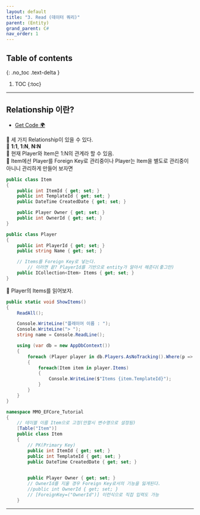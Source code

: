```yaml
---
layout: default
title: "3. Read (데이터 쿼리)"
parent: (Entity)
grand_parent: C#
nav_order: 1
---
```


## Table of contents
{: .no_toc .text-delta }

1. TOC
{:toc}

---

## Relationship 이란?

* [Get Code 🌍](https://github.com/EasyCoding-7/MMO_EFCore_Tutorial/tree/3-1)

👾 세 가지 Relationship이 있을 수 있다.<br>
👾 **1:1**, **1:N**, **N:N**<Br>
👾 현재 Player와 Item은 1:N의 관계라 할 수 있음.<br>
👾 Item에선 Player를 Foreign Key로 관리중이나 Player는 Item을 별도로 관리중이 아니니 관리하게 만들어 보자면

```csharp
public class Item
{
    public int ItemId { get; set; }
    public int TemplateId { get; set; }
    public DateTime CreatedDate { get; set; }

    public Player Owner { get; set; }   
    public int OwnerId { get; set; }
}

public class Player
{
    public int PlayerId { get; set; }
    public string Name { get; set; }

    // Items를 Foreign Key로 넣는다.
        // 이러면 끝? PlayerId를 기반으로 entity가 알아서 해준다(좋그만)
    public ICollection<Item> Items { get; set; }
}
```

👾 Player의 Items를 읽어보자.

```csharp
public static void ShowItems()
{
    ReadAll();

    Console.WriteLine("플레이어 이름 : ");
    Console.WriteLine("> ");
    string name = Console.ReadLine();

    using (var db = new AppDbContext())
    {
        foreach (Player player in db.Players.AsNoTracking().Where(p => p.Name == name).Include(p=>p.Items))
        {
            foreach(Item item in player.Items)
            {
                Console.WriteLine($"Items {item.TemplateId}");
            }
        }
    }
}
```

```csharp
namespace MMO_EFCore_Tutorial
{
    // 테이블 이름 Item으로 고정(안할시 변수명으로 설정됨)
    [Table("Item")]
    public class Item
    {
        // PK(Primary Key)
        public int ItemId { get; set; }
        public int TemplateId { get; set; }
        public DateTime CreatedDate { get; set; }

        
        public Player Owner { get; set; }   
        // OwnerId를 지울 경우 Foreign Key로서의 기능을 잃게된다.
        //public int OwnerId { get; set; }
        // [ForeignKey=("OwnerId")] 이런식으로 직접 입력도 가능
    }
```

---